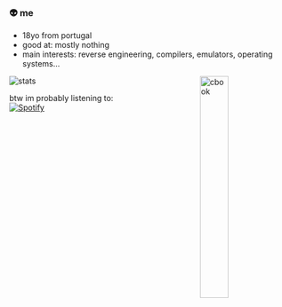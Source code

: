 ### 👽 me

- 18yo from portugal <br>
- good at: mostly nothing <br>
- main interests: reverse engineering, compilers, emulators, operating systems... <br>

![stats](https://github-readme-stats.vercel.app/api?username=roby2014&show_icons=true&theme=dark&include_all_commits=true&count_private=true&hide=stars,issues)
<img width="32%" align="right" alt="cbook" src="https://c.tenor.com/NYrgLNGuy7YAAAAC/the-c-programming-language-uncle-dane.gif"/>

btw im probably listening to:
&nbsp; <br> [![Spotify](https://novatorem-robyzzz.vercel.app/api/spotify?background_color=0d1117&border_color=ffffff)](https://open.spotify.com/user/aw.roby)
